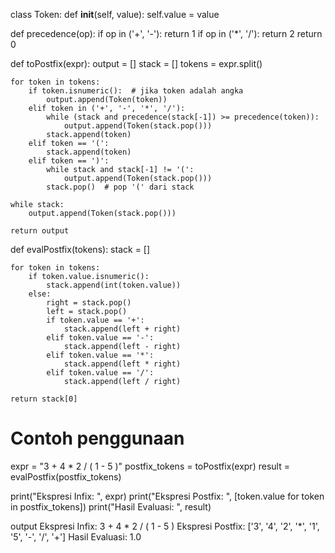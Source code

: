 class Token:
    def __init__(self, value):
        self.value = value

def precedence(op):
    if op in ('+', '-'):
        return 1
    if op in ('*', '/'):
        return 2
    return 0

def toPostfix(expr):
    output = []
    stack = []
    tokens = expr.split()

    for token in tokens:
        if token.isnumeric():  # jika token adalah angka
            output.append(Token(token))
        elif token in ('+', '-', '*', '/'):
            while (stack and precedence(stack[-1]) >= precedence(token)):
                output.append(Token(stack.pop()))
            stack.append(token)
        elif token == '(':
            stack.append(token)
        elif token == ')':
            while stack and stack[-1] != '(':
                output.append(Token(stack.pop()))
            stack.pop()  # pop '(' dari stack

    while stack:
        output.append(Token(stack.pop()))

    return output

def evalPostfix(tokens):
    stack = []
    
    for token in tokens:
        if token.value.isnumeric():
            stack.append(int(token.value))
        else:
            right = stack.pop()
            left = stack.pop()
            if token.value == '+':
                stack.append(left + right)
            elif token.value == '-':
                stack.append(left - right)
            elif token.value == '*':
                stack.append(left * right)
            elif token.value == '/':
                stack.append(left / right)

    return stack[0]

# Contoh penggunaan
expr = "3 + 4 * 2 / ( 1 - 5 )"
postfix_tokens = toPostfix(expr)
result = evalPostfix(postfix_tokens)

print("Ekspresi Infix: ", expr)
print("Ekspresi Postfix: ", [token.value for token in postfix_tokens])
print("Hasil Evaluasi: ", result)


output
Ekspresi Infix:  3 + 4 * 2 / ( 1 - 5 )
Ekspresi Postfix:  ['3', '4', '2', '*', '1', '5', '-', '/', '+']
Hasil Evaluasi:  1.0
